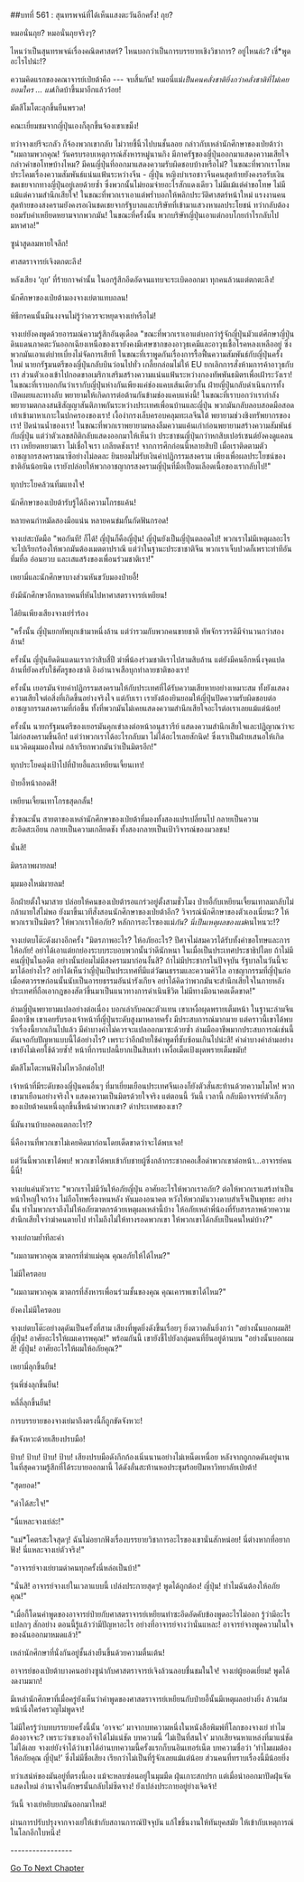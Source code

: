 ##บทที่ 561 : สุนทรพจน์ที่ได้เห็นแสงตะวันอีกครั้ง!
ถุย?


หมอนั่นถุย? หมอนั่นถุยจริงๆ?


ไหนว่าเป็นสุนทรพจน์เรื่องคณิตศาสตร์? ไหนบอกว่าเป็นการบรรยายเชิงวิชาการ? อยู่ไหนล่ะ? เชี่*พูดอะไรไปน่ะ!?


ความคิดแรกของคณาจารย์เป่ยต้าคือ --- จบสิ้นกัน! หมอนี่แม่*เป็นคนคลั่งชาติยิ่งกว่าคลั่งชาติที่ไม่เคยยอมใคร ... แม่*เกิดบ้าขึ้นมาอีกแล้วว้อย!


มัตสึโมโตะลุกขึ้นยืนพรวด!


คณะเยี่ยมชมจากญี่ปุ่นเองก็ลุกขึ้นจ้องเขาเขม็ง!


ทว่าจางเย่รึจะกลัว ก็จ้องพวกเขากลับ ไม่วายชี้นิ้วไปบนชั้นลอย กล่าวกับเหล่านักศึกษาของเป่ยต้าว่า "ผมถามพวกคุณ! วันครบรอบเหตุการณ์สังหารหมู่นานกิง มีภาครัฐของญี่ปุ่นออกมาแสดงความเสียใจกล่าวคำขอโทษบ้างไหม? มีคนญี่ปุ่นที่ออกมาแสดงความรับผิดชอบบ้างหรือไม่? ในขณะที่พวกเราโหมประโคมเรื่องความสัมพันธ์แน่นแฟ้นระหว่างจีน - ญี่ปุ่น หญิงบำเรอชาวจีนคนสุดท้ายยังคงรอรับเงินชดเชยจากทางญี่ปุ่นอยู่เลยด้วยซ้ำ ซึ่งพวกนั้นไม่ยอมจ่ายอะไรสักแดงเดียว ไม่มีแม้แต่คำขอโทษ ไม่มีแม้แต่ความสำนึกเสียใจ! ในขณะที่พวกเราเอาแต่พร่ำบอกให้พลิกประวัติศาสตร์หน้าใหม่ แรงงานคนสุดท้ายของสงครามยังคงรอเงินชดเชยจากรัฐบาลและบริษัทที่เข้ามาแสวงหาผลประโยชน์ ทว่ากลับต้องยอมรับคำเหยียดหยามจากพวกมัน! ในขณะที่ครั้งนั้น พวกบริษัทญี่ปุ่นเอาแต่กอบโกยกำไรกลับไปมหาศาล!"


ซูน่าสูดลมหายใจลึก!


ศาสตราจารย์เจิงตกตะลึง!


หลังเสียง ‘ถุย’ ที่ร้ายกาจคำนั้น ในอกรู้สึกอึดอัดจนแทบจะระเบิดออกมา ทุกคนล้วนแต่ตกตะลึง!


นักศึกษาของเป่ยต้ามองจางเย่ตาแทบถลน!


พิธีกรคนนั้นมึนงงจนไม่รู้ว่าควรจะหยุดจางเย่หรือไม่!


จางเย่ยังคงพูดด้วยอารมณ์ความรู้สึกอันดุเดือด "ขณะที่พวกเราเอาแต่บอกว่ารู้จักญี่ปุ่นมัวแต่ศึกษาญี่ปุ่น ดินแดนภาคตะวันออกเฉียงเหนือของเรายังคงมีเศษซากของอาวุธเคมีและอาวุธเชื้อโรคหลงเหลืออยู่ ซึ่งพวกมันเอาแต่บ่ายเบี่ยงไม่จัดการเสียที ในขณะที่เราพูดกันเรื่องการรื้อฟื้นความสัมพันธ์กับญี่ปุ่นครั้งใหม่ นายกรัฐมนตรีของญี่ปุ่นกลับบินว่อนไปทั่ว เกลี้ยกล่อมไม่ให้ EU ยกเลิกการสั่งห้ามการค้าอาวุธกับเรา ส่วนตัวเองเข้าไปกอดขาอเมริกาเสริมสร้างความแน่นแฟ้นระหว่างกองทัพพันธมิตรเพื่อเฝ้าระวังเรา! ในขณะที่เราบอกกันว่าเรากับญี่ปุ่นห่างกันเพียงแค่ช่องแคบเส้นเดียวกั้น ฝ่ายญี่ปุ่นกลับดำเนินการทั้งเปิดเผยและทางลับ พยายามให้เกิดการต่อต้านกันข้ามช่องแคบแห่งนี้! ในขณะที่เราบอกว่าเรากำลังพยายามตกลงสนธิสัญญาสันติภาพกันระหว่างประเทศเพื่อนบ้านและญี่ปุ่น พวกมันกลับลอบสอดมือสอดเท้าเข้ามาหาเกาะในปกครองของเรา! เงื้อง่ากรงเล็บครอบคลุมทะเลจีนใต้ พยายามช่วงชิงทรัพยากรของเรา! ปิดน่านน้ำของเรา! ในขณะที่พวกเราพยายามหลงลืมความแค้นเก่าก่อนพยายามสร้างความสัมพันธ์กับญี่ปุ่น แต่ว่าตัวเลขสถิติกลับแสดงออกมาให้เห็นว่า ประชาชนญี่ปุ่นกว่าหกสิบเปอร์เซนต์ยังคงดูแคลนเรา เหยียดหยามเรา ไม่เชื่อใจเรา เกลียดชังเรา! จากการศึกก่อนนี้หลายสิบปี เมื่อเราติดตามตัวอาชญากรสงครามนาซีอย่างไม่ลดละ ยินยอมไม่รับเงินค่าปฏิกรรมสงคราม เพียงเพื่อผลประโยชน์ของชาติอันน้อยนิด เรายังปล่อยให้พวกอาชญากรสงครามญี่ปุ่นที่มือเปื้อนเลือดเนื้อของเรากลับไป!"


ทุกประโยคล้วนทิ่มแทงใจ!


นักศึกษาของเป่ยต้ารับรู้ได้ถึงความโกรธแค้น!


หลายคนกำหมัดสองมือแน่น หลายคนข่มกั้นกัดฟันกรอด!


จางเย่สะบัดมือ "พอกันที! ก็ได้! ญี่ปุ่นก็คือญี่ปุ่น! ญี่ปุ่นยังเป็นญี่ปุ่นตลอดไป! พวกเราไม่มีเหตุผลอะไรจะไปเรียกร้องให้พวกมันต้องเมตตาปราณี แต่ว่าในฐานะประชาชาติจีน พวกเราเจ็บปวดก็เพราะท่าทีอันทึ่มทื่อ อ่อนยวบ และเสแสร้งของเพื่อนร่วมชาติเรา!"


เหยามี่และนักศึกษาบางส่วนหันขวับมองป๋ายอี้!


ยังมีนักศึกษาอีกหลายคนที่หันไปหาศาสตราจารย์เหยียน!


ได้ยินเพียงเสียงจางเย่ร่ำร้อง


"ครั้งนั้น ญี่ปุ่นยกทัพบุกเข้ามาหนึ่งล้าน แต่ว่ารวมกับพวกคนขายชาติ ทัพจักรวรรดิมีจำนวนกว่าสองล้าน!


ครั้งนั้น ญี่ปุ่นยึดดินแดนเรากว่าสิบสี่ปี ฆ่าพี่น้องร่วมชาติเราไปสามสิบล้าน แต่ยังมีคนอีกหนึ่งจุดแปดล้านที่ยังคงรับใช้ศัตรูของชาติ อิงอำนาจเสือบุกทำลายชาติของเรา!


ครั้งนั้น เยอรมันจ่ายค่าปฏิกรรมสงครามให้กับประเทศที่ได้รับความเสียหายอย่างเหมาะสม ทั้งยังแสดงความเสียใจต่อสิ่งที่เกิดขึ้นอย่างจริงใจ แต่กับเรา เรายังต้องยินยอมให้ญี่ปุ่นปัดความรับผิดชอบต่ออาชญากรรมสงครามที่ก่อขึ้น ทั้งที่พวกมันไม่เคยแสดงความสำนึกเสียใจอะไรต่อเราเลยแม้แต่น้อย!


ครั้งนั้น นายกรัฐมนตรีของเยอรมันคุกเข่าลงต่อหน้าอนุสาวรีย์ แสดงความสำนึกเสียใจและปฏิญาณว่าจะไม่ก่อสงครามขึ้นอีก! แต่ว่าพวกเราได้อะไรกลับมา ไม่ได้อะไรเลยสักนิด! ซึ่งเราเป็นฝ่ายเสนอให้เกิดแนวคิดมุมมองใหม่ กล้าเรียกพวกมันว่าเป็นมิตรอีก!"


ทุกประโยคมุ่งเป้าไปที่ป๋ายอี้และเหยียนเจี้ยนเทา!


ป๋ายอี้หน้าถอดสี!


เหยียนเจี้ยนเทาโกรธสุดกลั้น!


ชั่วขณะนั้น สายตาของเหล่านักศึกษาของเป่ยต้าที่มองทั้งสองแปรเปลี่ยนไป กลายเป็นความสะอิดสะเอียน กลายเป็นความเกลียดชัง ทั้งสองกลายเป็นเป้าวิจารณ์ของมวลชน!


นั่นสิ!


มิตรภาพผายลม!


มุมมองใหม่ผายลม!


อีกฝ่ายตั้งใจมาสาย ปล่อยให้คนของเป่ยต้ารอแกร่วอยู่ตั้งสามชั่วโมง ป๋ายอี้กับเหยียนเจี้ยนเทาลมกลับไม่กล้าผายใส่ไม่พอ ยังมาขึ้นเวทีสั่งสอนนักศึกษาของเป่ยต้าอีก? วิจารณ์นักศึกษาของตัวเองเนี่ยนะ? ให้พวกเราเป็นมิตร? ให้พวกเราให้อภัย? หลักการอะไรของแม่*กัน? นี่เป็นเหตุผลของแม่*คนไหนวะ!?


จางเย่ตบโต๊ะดังผางอีกครั้ง "มิตรภาพอะไร? ให้อภัยอะไร? ปีศาจไม่สมควรได้รับทั้งคำขอโทษและการให้อภัย! อย่าได้เอาแต่ยกย่องระบบระบอบพวกนั้นว่าดีนักหนา ในเมื่อเป็นประเทศประชาธิปไตย ถ้าไม่มีคนญี่ปุ่นในอดีต อย่างนั้นย่อมไม่มีสงครามมาก่อนงั้นสิ? ถ้าไม่มีประชากรในปัจจุบัน รัฐบาลในวันนี้จะมาได้อย่างไร? อย่าได้เห็นว่าญี่ปุ่นเป็นประเทศที่มีแต่วัฒนธรรมและความศิวิไล อาชญากรรมที่ญี่ปุ่นก่อเมื่อศตวรรษก่อนนั้นนับเป็นอารยธรรมอันน่ารังเกียจ อย่าได้คิดว่าพวกมันจะสำนึกเสียใจในภายหลัง ประเทศที่ถือเอากฎของสัตว์ขึ้นมาเป็นแนวทางการดำเนินชีวิต ไม่มีทางมีอนาคตเด็ดขาด!"


ล่ามญี่ปุ่นพยายามแปลอย่างต่อเนื่อง บอกเล่ากับคณะตัวแทน เขาเหงื่อผุดพรายเต็มหน้า ในฐานะล่ามจีนมืออาชีพ เขาเคยรับรองเจ้าหน้าที่ญี่ปุ่นระดับสูงมาหลายครั้ง มีประสบการณ์มากมาย แต่คราวนี้เขาได้พบว่าเรื่องนี้ยากเกินไปแล้ว มีคำบางคำไม่ควรจะแปลออกมาซะด้วยซ้ำ ล่ามมืออาชีพมากประสบการณ์เช่นนี้ ดันเจอกับปัญหาแบบนี้ได้อย่างไร? เพราะว่าอีกฝ่ายใช้คำพูดที่ซับซ้อนเกินไปน่ะสิ! คำด่าบางคำล่ามอย่างเขายังไม่เคยใช้ด้วยซ้ำ! หน้าที่การแปลนี้ยากเป็นสิบเท่า เหงื่อเม็ดเป้งผุดพรายเต็มขมับ!


มัตสึโมโตะทนฟังไม่ไหวอีกต่อไป!


เจ้าหน้าที่มีระดับของญี่ปุ่นคนอื่นๆ ที่มาเยี่ยมเยือนประเทศจีนเองก็ยังตัวสั่นสะท้านด้วยความโมโห! พวกเขามาเยือนอย่างจริงใจ แสดงความเป็นมิตรด้วยใจจริง แต่ตอนนี้ วันนี้ เวลานี้ กลับมีอาจารย์ตัวเล็กๆ ของเป่ยต้าคนหนึ่งลุกขึ้นชี้หน้าด่าพวกเขา? ด่าประเทศของเขา?


นี่มันงานบ้าบอคอแตกอะไร!?


นี่คืองานที่พวกเขาไม่เคยคิดมาก่อนโดยเด็ดขาดว่าจะได้พบเจอ!


แต่วันนี้พวกเขาได้พบ! พวกเขาได้พบเข้ากับชายผู้ซึ่งกล้ากระชากคอเสื้อด่าพวกเขาต่อหน้า...อาจารย์คนนี้นี่!


จางเย่แค่นหัวเราะ "พวกเราไม่มีวันให้อภัยญี่ปุ่น อาศัยอะไรให้พวกเราอภัย? ต่อให้พวกเราแสร้งทำเป็นหน้าใหญ่ใจกว้าง ไม่ถือโทษเรื่องหนหลัง หันมองอนาคต หวังให้พวกมันวางดาบสำเร็จเป็นพุทธะ อย่างนั้น ทำไมพวกเราถึงไม่ให้อภัยฆาตกรด้วยเหตุผลเหล่านี้บ้าง ให้อภัยเหล่าพี่น้องที่รับสารภาพด้วยความสำนึกเสียใจว่าฆ่าคนตายไป ทำไมถึงไม่ให้ทางรอดพวกเขา ให้พวกเขาได้กลับเป็นคนใหม่บ้าง?"


จางเย่ถามย้ำทีละคำ


"ผมถามพวกคุณ ฆาตกรที่ฆ่าแม่คุณ คุณอภัยให้ได้ไหม?"


ไม่มีใครตอบ


"ผมถามพวกคุณ ฆาตกรที่สังหารเพื่อนร่วมชั้นของคุณ คุณเคารพเขาได้ไหม?"


ยังคงไม่มีใครตอบ


จางเย่ตบโต๊ะอย่างดุดันเป็นครั้งที่สาม เสียงที่พูดยิ่งดังขึ้นเรื่อยๆ ยิ่งตวาดลั่นยิ่งกว่า "อย่างนั้นบอกผมสิ! ญี่ปุ่น! อาศัยอะไรให้ผมเคารพคุณ!" พร้อมกันนี้ เขายังชี้ไปยังกลุ่มคนที่ยืนอยู่ด้านบน "อย่างนั้นบอกผมสิ! ญี่ปุ่น! อาศัยอะไรให้ผมให้อภัยคุณ?"


เหยามี่ลุกขึ้นยืน!


รุ่นพี่ซ่งลุกขึ้นยืน!


หลี่ลี่ลุกขึ้นยืน!


การบรรยายของจางเย่มาถึงตรงนี้ก็ถูกขัดจังหวะ!


ขัดจังหวะด้วยเสียงปรบมือ!


ป้าบ! ป้าบ! ป้าบ! ป้าบ! เสียงปรบมือดังกึกก้องเนิ่นนานอย่างไม่เหน็ดเหนื่อย หลังจากถูกกดดันอยู่นาน ในที่สุดความรู้สึกที่ได้ระบายออกมานี้ ได้ดังลั่นสะท้านหอประชุมร้อยปีมหาวิทยาลัยเป่ยต้า!


"สุดยอด!"


"ด่าได้สะใจ!"


"นี่แหละจางเย่ล่ะ!"


"แม่*โคตรสะใจสุดๆ! ฉันไม่อยากฟังเรื่องบรรยายวิชาการอะไรของเขานั่นสักหน่อย! นี่ต่างหากที่อยากฟัง! นี่แหละจางเย่ตัวจริง!"


"อาจารย์จางเย่ยามด่าคนทุกครั้งนี่หล่อเป็นบ้า!"


"นั่นสิ! อาจารย์จางเย่ในเวลาแบบนี้ เปล่งประกายสุดๆ! พูดได้ถูกต้อง! ญี่ปุ่น! ทำไมฉันต้องให้อภัยคุณ!"


"เมื่อกี้โดนคำพูดของอาจารย์ป๋ายกับศาสตราจารย์เหยียนทำซะอึดอัดคับข้องพูดอะไรไม่ออก รู้ว่ามีอะไรแปลกๆ สักอย่าง ตอนนี้รู้แล้วว่ามีปัญหาอะไร อย่างที่อาจารย์จางว่านั่นแหละ! อาจารย์จางพูดความในใจของฉันออกมาหมดแล้ว!"


เหล่านักศึกษาที่นั่งกันอยู่ชั้นล่างยืนขึ้นด้วยความตื่นเต้น!


อาจารย์ของเป่ยต้าบางคนอย่างซูน่ากับศาสตราจารย์เจิงล้วนลอบชื่นชมในใจ! จางเย่ผู้ยอดเยี่ยม! พูดได้งดงามมาก!


มีเหล่านักศึกษาที่เมื่อครู่ยังเห็นว่าคำพูดของศาสตราจารย์เหยียนกับป๋ายอี้นั้นมีเหตุผลอย่างยิ่ง ล้วนก้มหน้านิ่งใคร่ครวญไม่พูดจา!


ไม่มีใครรู้ว่าบทบรรยายครั้งนี้นั้น ‘อาจจะ’ มาจากบทความหนึ่งในหนังสือพิมพ์ที่โลกของจางเย่ ทำไมต้องอาจจะ? เพราะว่าเขาเองก็จำได้ไม่แน่ชัด บทความนี้ ‘ไม่เป็นที่สนใจ’ มากเสียจนหาแหล่งที่มาแน่ชัดไม่ได้เลย จางเย่ยังจำได้ว่าเขาได้อ่านบทความนี้ครั้งแรกก็บนอินเทอร์เน็ต บทความชื่อว่า ‘ทำไมผมต้องให้อภัยคุณ ญี่ปุ่น!’ ซึ่งไม่มีชื่อเสียง เรียกว่าไม่เป็นที่รู้จักเลยแม้แต่น้อย ส่วนคนที่ทราบเรื่องนี้มีน้อยยิ่ง


ทว่าเสน่ห์ของมันอยู่ที่ตรงนี้เอง แม้จะหลบซ่อนอยู่ในมุมมืด ฝุ่นเกาะสกปรก แต่เมื่อนำออกมาปัดฝุ่นจัดแสดงใหม่ อำนาจในอักษรนั้นกลับไม่ซีดจาง! ยังเปล่งประกายอยู่ย่างเจิดจ้า!


วันนี้ จางเย่หยิบยกมันออกมาใหม่!


ผ่านการปรับปรุงจากจางเย่ให้เข้ากับสถานการณ์ปัจจุบัน แก้ไขชิ้นงานให้ทันยุคสมัย ให้เข้ากับเหตุการณ์ในโลกอีกใบหนึ่ง!




*-*-*-*-*-*-*-*-*-*-*-*-*-*-*-*-*-*




[Go To Next Chapter]( ./62.md)